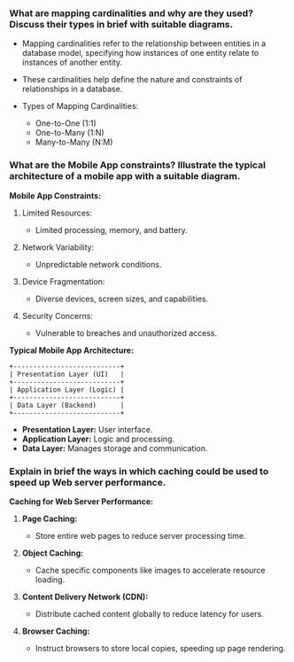 ### What are mapping cardinalities and why are they used? Discuss their types in brief with suitable diagrams.

- Mapping cardinalities refer to the relationship between entities in a database model, specifying how instances of one entity relate to instances of another entity.
- These cardinalities help define the nature and constraints of relationships in a database.

- Types of Mapping Cardinalities:
   - One-to-One (1:1)
   - One-to-Many (1:N)
   - Many-to-Many (N:M)

### What are the Mobile App constraints? Illustrate the typical architecture of a mobile app with a suitable diagram.

**Mobile App Constraints:**
1. Limited Resources:
   - Limited processing, memory, and battery.

2. Network Variability:
   - Unpredictable network conditions.

3. Device Fragmentation:
   - Diverse devices, screen sizes, and capabilities.

4. Security Concerns:
   - Vulnerable to breaches and unauthorized access.

**Typical Mobile App Architecture:**
```
+---------------------------+
| Presentation Layer (UI)   |
+---------------------------+
| Application Layer (Logic) |
+---------------------------+
| Data Layer (Backend)      |
+---------------------------+
```
- **Presentation Layer:** User interface.
- **Application Layer:** Logic and processing.
- **Data Layer:** Manages storage and communication.

### Explain in brief the ways in which caching could be used to speed up Web server performance.

**Caching for Web Server Performance:**

1. **Page Caching:**
   - Store entire web pages to reduce server processing time.

2. **Object Caching:**
   - Cache specific components like images to accelerate resource loading.

3. **Content Delivery Network (CDN):**
   - Distribute cached content globally to reduce latency for users.

4. **Browser Caching:**
   - Instruct browsers to store local copies, speeding up page rendering.